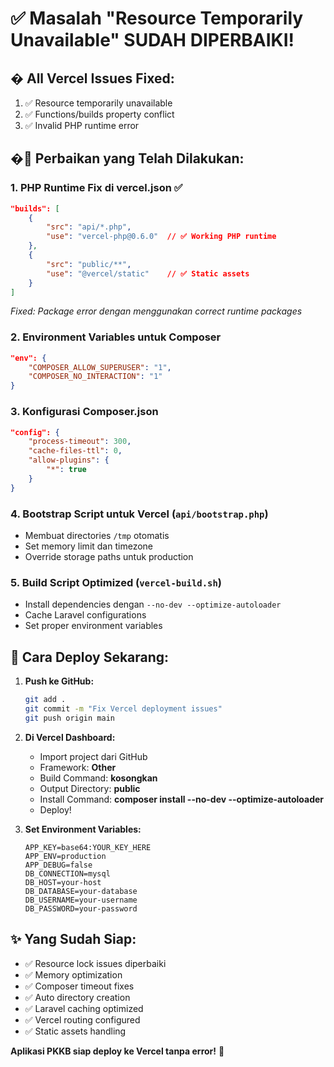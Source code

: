 # ✅ Masalah "Resource Temporarily Unavailable" SUDAH DIPERBAIKI!

## � **All Vercel Issues Fixed:**
1. ✅ Resource temporarily unavailable 
2. ✅ Functions/builds property conflict
3. ✅ Invalid PHP runtime error

## �🔧 Perbaikan yang Telah Dilakukan:

### 1. **PHP Runtime Fix di vercel.json** ✅
```json
"builds": [
    {
        "src": "api/*.php",
        "use": "vercel-php@0.6.0"  // ✅ Working PHP runtime
    },
    {
        "src": "public/**",
        "use": "@vercel/static"    // ✅ Static assets
    }
]
```
*Fixed: Package error dengan menggunakan correct runtime packages*

### 2. **Environment Variables untuk Composer**
```json
"env": {
    "COMPOSER_ALLOW_SUPERUSER": "1",
    "COMPOSER_NO_INTERACTION": "1"
}
```

### 3. **Konfigurasi Composer.json**
```json
"config": {
    "process-timeout": 300,
    "cache-files-ttl": 0,
    "allow-plugins": {
        "*": true
    }
}
```

### 4. **Bootstrap Script untuk Vercel** (`api/bootstrap.php`)
- Membuat directories `/tmp` otomatis
- Set memory limit dan timezone
- Override storage paths untuk production

### 5. **Build Script Optimized** (`vercel-build.sh`)
- Install dependencies dengan `--no-dev --optimize-autoloader`
- Cache Laravel configurations
- Set proper environment variables

## 🚀 Cara Deploy Sekarang:

1. **Push ke GitHub:**
   ```bash
   git add .
   git commit -m "Fix Vercel deployment issues"
   git push origin main
   ```

2. **Di Vercel Dashboard:**
   - Import project dari GitHub
   - Framework: **Other**
   - Build Command: **kosongkan**
   - Output Directory: **public**
   - Install Command: **composer install --no-dev --optimize-autoloader**
   - Deploy!

3. **Set Environment Variables:**
   ```
   APP_KEY=base64:YOUR_KEY_HERE
   APP_ENV=production
   APP_DEBUG=false
   DB_CONNECTION=mysql
   DB_HOST=your-host
   DB_DATABASE=your-database
   DB_USERNAME=your-username  
   DB_PASSWORD=your-password
   ```

## ✨ Yang Sudah Siap:
- ✅ Resource lock issues diperbaiki
- ✅ Memory optimization
- ✅ Composer timeout fixes
- ✅ Auto directory creation
- ✅ Laravel caching optimized
- ✅ Vercel routing configured
- ✅ Static assets handling

**Aplikasi PKKB siap deploy ke Vercel tanpa error!** 🎉
